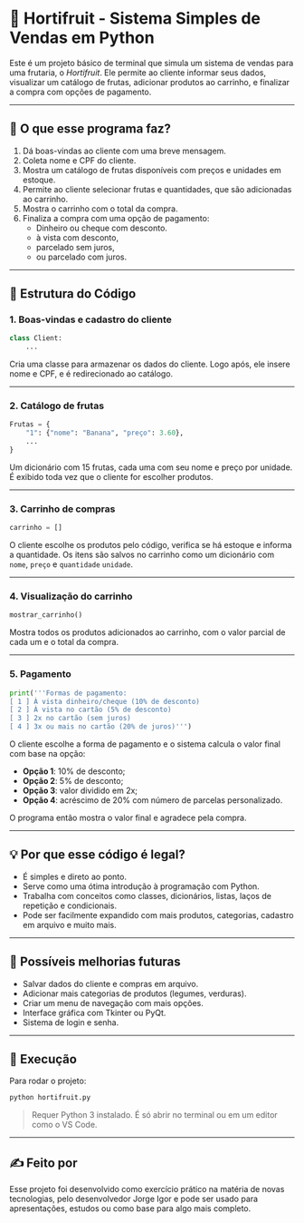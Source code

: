# 🛒 Hortifruit - Sistema Simples de Vendas em Python

Este é um projeto básico de terminal que simula um sistema de vendas para uma frutaria, o *Hortifruit*. Ele permite ao cliente informar seus dados, visualizar um catálogo de frutas, adicionar produtos ao carrinho, e finalizar a compra com opções de pagamento.

---

## 🧠 O que esse programa faz?

1. Dá boas-vindas ao cliente com uma breve mensagem.
2. Coleta nome e CPF do cliente.
3. Mostra um catálogo de frutas disponíveis com preços e unidades em estoque.
4. Permite ao cliente selecionar frutas e quantidades, que são adicionadas ao carrinho.
5. Mostra o carrinho com o total da compra.
6. Finaliza a compra com uma opção de pagamento:    
   - Dinheiro ou cheque com desconto.
   - à vista com desconto,
   - parcelado sem juros,
   - ou parcelado com juros.

---

## 📄 Estrutura do Código

### 1. **Boas-vindas e cadastro do cliente**
```python
class Client:
    ...
```
Cria uma classe para armazenar os dados do cliente. Logo após, ele insere nome e CPF, e é redirecionado ao catálogo.

---

### 2. **Catálogo de frutas**
```python
Frutas = {
    "1": {"nome": "Banana", "preço": 3.60},
    ...
}
```
Um dicionário com 15 frutas, cada uma com seu nome e preço por unidade. É exibido toda vez que o cliente for escolher produtos.

---

### 3. **Carrinho de compras**
```python
carrinho = []
```
O cliente escolhe os produtos pelo código, verifica se há estoque e informa a quantidade. Os itens são salvos no carrinho como um dicionário com `nome`, `preço` e `quantidade` `unidade`.

---

### 4. **Visualização do carrinho**
```python
mostrar_carrinho()
```
Mostra todos os produtos adicionados ao carrinho, com o valor parcial de cada um e o total da compra.

---

### 5. **Pagamento**
```python
print('''Formas de pagamento:
[ 1 ] À vista dinheiro/cheque (10% de desconto)
[ 2 ] À vista no cartão (5% de desconto)
[ 3 ] 2x no cartão (sem juros)
[ 4 ] 3x ou mais no cartão (20% de juros)''')
```
O cliente escolhe a forma de pagamento e o sistema calcula o valor final com base na opção:

- **Opção 1**: 10% de desconto;
- **Opção 2**: 5% de desconto;
- **Opção 3**: valor dividido em 2x;
- **Opção 4**: acréscimo de 20% com número de parcelas personalizado.

O programa então mostra o valor final e agradece pela compra.

---

## 💡 Por que esse código é legal?

- É simples e direto ao ponto.
- Serve como uma ótima introdução à programação com Python.
- Trabalha com conceitos como classes, dicionários, listas, laços de repetição e condicionais.
- Pode ser facilmente expandido com mais produtos, categorias, cadastro em arquivo e muito mais.

---

## 🔧 Possíveis melhorias futuras

- Salvar dados do cliente e compras em arquivo.
- Adicionar mais categorias de produtos (legumes, verduras).
- Criar um menu de navegação com mais opções.
- Interface gráfica com Tkinter ou PyQt.
- Sistema de login e senha.

---

## 🚀 Execução

Para rodar o projeto:
```bash
python hortifruit.py
```

> Requer Python 3 instalado. É só abrir no terminal ou em um editor como o VS Code.

---

## ✍️ Feito por

Esse projeto foi desenvolvido como exercício prático na matéria de novas tecnologias, pelo desenvolvedor Jorge Igor e pode ser usado para apresentações, estudos ou como base para algo mais completo.

